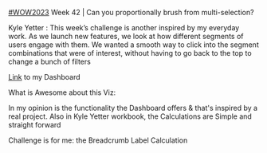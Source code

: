 [#WOW2023](https://workout-wednesday.com/2023w42tab/) Week 42 | Can you proportionally brush from multi-selection?

Kyle Yetter : This week’s challenge is another inspired by my everyday work. As we launch new features, we look at how different segments of users engage with them. We wanted a smooth way to click into the segment combinations that were of interest, without having to go back to the top to change a bunch of filters

[Link](https://public.tableau.com/app/profile/amira.salama/viz/WOW2023Week42Canyouproportionallybrushfrommulti-selection_16978293283140/Dashboard1) to my Dashboard  

What is Awesome about this Viz:

In my opinion is the functionality the Dashboard offers & that's inspired by a real project.
Also in Kyle Yetter workbook, the Calculations are Simple and straight forward

Challenge is for me: the Breadcrumb Label Calculation
